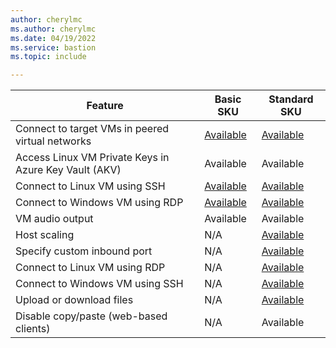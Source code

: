 ```yaml
---
author: cherylmc
ms.author: cherylmc
ms.date: 04/19/2022
ms.service: bastion
ms.topic: include

---
```


| Feature | Basic SKU | Standard SKU |
|---|---|---|
| Connect to target VMs in peered virtual networks | [Available](../articles/bastion/vnet-peering.md) |  [Available](../articles/bastion/vnet-peering.md)|
| Access Linux VM Private Keys in Azure Key Vault (AKV) | Available | Available |
| Connect to Linux VM using SSH | [Available](../articles/bastion/bastion-connect-vm-ssh-linux.md) | [Available](../articles/bastion/bastion-connect-vm-ssh-linux.md)|
| Connect to Windows VM using RDP | [Available](../articles/bastion/bastion-connect-vm-rdp-windows.md) | [Available](../articles/bastion/bastion-connect-vm-rdp-windows.md)|
| VM audio output | Available | Available |
| Host scaling | N/A | [Available](../articles/bastion/configuration-settings.md#instance) |
| Specify custom inbound port | N/A | [Available](../articles/bastion/configuration-settings.md#ports)|
| Connect to Linux VM using RDP | N/A| [Available](../articles/bastion/bastion-connect-vm-rdp-linux.md)|
| Connect to Windows VM using SSH | N/A | [Available](../articles/bastion/bastion-connect-vm-ssh-windows.md)|
| Upload or download files | N/A | [Available](../articles/bastion/vm-upload-download-native.md)|
| Disable copy/paste (web-based clients) | N/A | Available |

